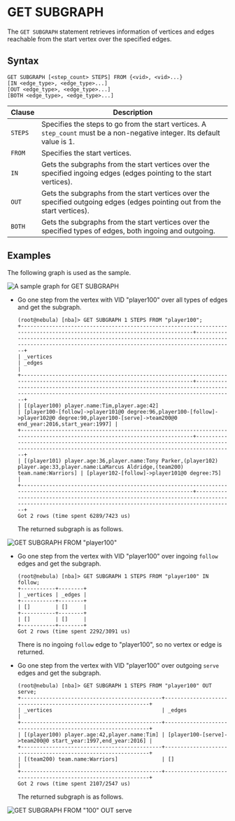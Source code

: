 # GET SUBGRAPH

The `GET SUBGRAPH` statement retrieves information of vertices and edges reachable from the start vertex over the specified edges.

## Syntax

```nGQL
GET SUBGRAPH [<step_count> STEPS] FROM {<vid>, <vid>...}
[IN <edge_type>, <edge_type>...]
[OUT <edge_type>, <edge_type>...]
[BOTH <edge_type>, <edge_type>...]
```

|Clause|Description|
|-|-|
|`STEPS`|Specifies the steps to go from the start vertices. A `step_count` must be a non-negative integer. Its default value is 1.|
|`FROM`|Specifies the start vertices.|
|`IN`|Gets the subgraphs from the start vertices over the specified ingoing edges (edges pointing to the start vertices).|
|`OUT`|Gets the subgraphs from the start vertices over the specified outgoing edges (edges pointing out from the start vertices).|
|`BOTH`|Gets the subgraphs from the start vertices over the specified types of edges, both ingoing and outgoing.|

## Examples

The following graph is used as the sample.

![A sample graph for GET SUBGRAPH](https://docs-cdn.nebula-graph.com.cn/docs_2.0/3.quick-start/demo_dataset_for_quick_start.png)

* Go one step from the vertex with VID "player100" over all types of edges and get the subgraph.

    ```nGQL
    (root@nebula) [nba]> GET SUBGRAPH 1 STEPS FROM "player100";
    +--------------------------------------------------------------------------------------------------------------------------+--------------------------------------------------------------------------------------------------------------------------------------------------+
    | _vertices                                                                                                                | _edges                                                                                                                                           |
    +--------------------------------------------------------------------------------------------------------------------------+--------------------------------------------------------------------------------------------------------------------------------------------------+
    | [(player100) player.name:Tim,player.age:42]                                                                              | [player100-[follow]->player101@0 degree:96,player100-[follow]->player102@0 degree:90,player100-[serve]->team200@0 end_year:2016,start_year:1997] |
    +--------------------------------------------------------------------------------------------------------------------------+--------------------------------------------------------------------------------------------------------------------------------------------------+
    | [(player101) player.age:36,player.name:Tony Parker,(player102) player.age:33,player.name:LaMarcus Aldridge,(team200) team.name:Warriors] | [player102-[follow]->player101@0 degree:75]                                                                                      |
    +--------------------------------------------------------------------------------------------------------------------------+--------------------------------------------------------------------------------------------------------------------------------------------------+
    Got 2 rows (time spent 6289/7423 us)
    ```

    The returned subgraph is as follows.

![GET SUBGRAPH FROM "player100"](https://docs-cdn.nebula-graph.com.cn/docs_2.0/4.ngql-quide/15.subgraph-and-path/subgraph_1.png)

* Go one step from the vertex with VID "player100" over ingoing `follow` edges and get the subgraph.

    ```nGQL
    (root@nebula) [nba]> GET SUBGRAPH 1 STEPS FROM "player100" IN follow;
    +-----------+--------+
    | _vertices | _edges |
    +-----------+--------+
    | []        | []     |
    +-----------+--------+
    | []        | []     |
    +-----------+--------+
    Got 2 rows (time spent 2292/3091 us)
    ```

    There is no ingoing `follow` edge to "player100", so no vertex or edge is returned.

* Go one step from the vertex with VID "player100" over outgoing `serve` edges and get the subgraph.

    ```nGQL
    (root@nebula) [nba]> GET SUBGRAPH 1 STEPS FROM "player100" OUT serve;
    +---------------------------------------------+--------------------------------------------------------------+
    | _vertices                                   | _edges                                                       |
    +---------------------------------------------+--------------------------------------------------------------+
    | [(player100) player.age:42,player.name:Tim] | [player100-[serve]->team200@0 start_year:1997,end_year:2016] |
    +---------------------------------------------+--------------------------------------------------------------+
    | [(team200) team.name:Warriors]              | []                                                           |
    +---------------------------------------------+--------------------------------------------------------------+
    Got 2 rows (time spent 2107/2547 us)
    ```

    The returned subgraph is as follows.

![GET SUBGRAPH FROM "100" OUT serve](https://docs-cdn.nebula-graph.com.cn/docs_2.0/4.ngql-quide/15.subgraph-and-path/subgraph_2.png)

